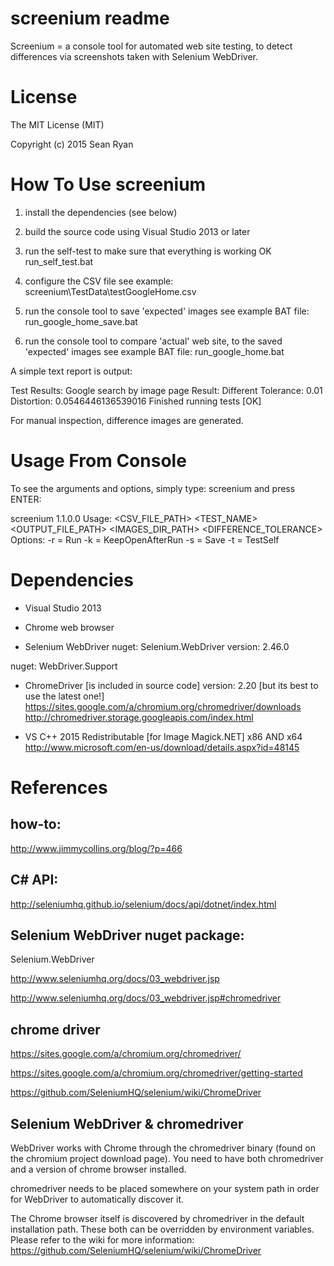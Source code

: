 screenium readme
================

Screenium = a console tool for automated web site testing, to detect differences via screenshots taken with Selenium WebDriver.

License
=======
The MIT License (MIT)

Copyright (c) 2015 Sean Ryan

How To Use screenium
====================
1. install the dependencies (see below)

2. build the source code using Visual Studio 2013 or later

3. run the self-test to make sure that everything is working OK
run_self_test.bat

4. configure the CSV file
see example: screenium\TestData\testGoogleHome.csv

5. run the console tool to save 'expected' images
see example BAT file:
run_google_home_save.bat

6. run the console tool to compare 'actual' web site, to the saved 'expected' images
see example BAT file:
run_google_home.bat

A simple text report is output:

Test Results:
Google search by image page
Result: Different
Tolerance: 0.01
Distortion: 0.0546446136539016
Finished running tests [OK]

For manual inspection, difference images are generated.

Usage From Console
==================
To see the arguments and options, simply type:
 screenium
 and press ENTER:
 
screenium 1.1.0.0
Usage: <CSV_FILE_PATH> <TEST_NAME> <OUTPUT_FILE_PATH> <IMAGES_DIR_PATH> <DIFFERENCE_TOLERANCE> <OPTIONS>
Options:
-r = Run
-k = KeepOpenAfterRun
-s = Save
-t = TestSelf

Dependencies
============
- Visual Studio 2013
- Chrome web browser

- Selenium WebDriver
nuget: Selenium.WebDriver
version: 2.46.0

nuget: WebDriver.Support

- ChromeDriver [is included in source code]
version: 2.20 [but its best to use the latest one!]
https://sites.google.com/a/chromium.org/chromedriver/downloads
http://chromedriver.storage.googleapis.com/index.html

- VS C++ 2015 Redistributable [for Image Magick.NET]
x86 AND x64
http://www.microsoft.com/en-us/download/details.aspx?id=48145

References
==========

how-to:
-------
http://www.jimmycollins.org/blog/?p=466

C# API:
-------
http://seleniumhq.github.io/selenium/docs/api/dotnet/index.html

Selenium WebDriver nuget package:
---------------------------------
Selenium.WebDriver

http://www.seleniumhq.org/docs/03_webdriver.jsp

http://www.seleniumhq.org/docs/03_webdriver.jsp#chromedriver 
 
chrome driver
-------------
https://sites.google.com/a/chromium.org/chromedriver/

https://sites.google.com/a/chromium.org/chromedriver/getting-started

https://github.com/SeleniumHQ/selenium/wiki/ChromeDriver

Selenium WebDriver & chromedriver
---------------------------------
WebDriver works with Chrome through the chromedriver binary (found on the chromium project download page). You need to have both chromedriver and a version of chrome browser installed.

chromedriver needs to be placed somewhere on your system path in order for WebDriver to automatically discover it.

The Chrome browser itself is discovered by chromedriver in the default installation path.
These both can be overridden by environment variables. 
Please refer to the wiki for more information:
https://github.com/SeleniumHQ/selenium/wiki/ChromeDriver
